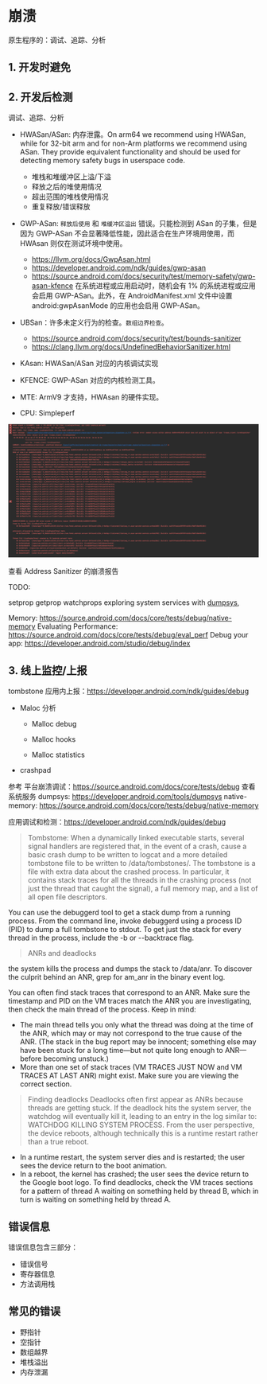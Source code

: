 # 崩溃

原生程序的：调试、追踪、分析

## 1. 开发时避免

## 2. 开发后检测

调试、追踪、分析

- HWASan/ASan: 内存泄露。On arm64 we recommend using HWASan, while for 32-bit arm and for non-Arm platforms we recommend using ASan. They provide equivalent functionality and should be used for detecting memory safety bugs in userspace code.
    - 堆栈和堆缓冲区上溢/下溢
    - 释放之后的堆使用情况
    - 超出范围的堆栈使用情况
    - 重复释放/错误释放
- GWP-ASan: `释放后使用` 和 `堆缓冲区溢出` 错误。只能检测到 ASan 的子集，但是因为 GWP-ASan 不会显著降低性能，因此适合在生产环境用使用，而 HWAsan 则仅在测试环境中使用。
    - https://llvm.org/docs/GwpAsan.html
    - https://developer.android.com/ndk/guides/gwp-asan
    - https://source.android.com/docs/security/test/memory-safety/gwp-asan-kfence 在系统进程或应用启动时，随机会有 1% 的系统进程或应用会启用 GWP-ASan。此外，在 AndroidManifest.xml 文件中设置 android:gwpAsanMode 的应用也会启用 GWP-ASan。

- UBSan：许多未定义行为的检查。`数组边界检查`。
    - https://source.android.com/docs/security/test/bounds-sanitizer
    - https://clang.llvm.org/docs/UndefinedBehaviorSanitizer.html


- KAsan: HWASan/ASan 对应的内核调试实现
- KFENCE: GWP-ASan 对应的内核检测工具。
- MTE: ArmV9 才支持，HWAsan 的硬件实现。
- CPU:  Simpleperf

![undefine behavior log demonstration](./README_img/undefined_behavior_log.png)

查看 Address Sanitizer 的崩溃报告



TODO:

setprop
getprop
watchprops
exploring system services with [dumpsys](https://developer.android.com/tools/dumpsys), 

Memory: https://source.android.com/docs/core/tests/debug/native-memory
Evaluating Performance: https://source.android.com/docs/core/tests/debug/eval_perf
Debug your app: https://developer.android.com/studio/debug/index

## 3. 线上监控/上报

tombstone 应用内上报：https://developer.android.com/ndk/guides/debug
- Maloc 分析
    - Malloc debug

    - Malloc hooks

    - Malloc statistics

- crashpad


参考
平台崩溃调试：https://source.android.com/docs/core/tests/debug
    查看系统服务 dumpsys: https://developer.android.com/tools/dumpsys
    native-memory: https://source.android.com/docs/core/tests/debug/native-memory

应用调试和检测：https://developer.android.com/ndk/guides/debug


> Tombstome: 
When a dynamically linked executable starts, several signal handlers are registered that, in the event of a crash, cause a basic crash dump to be written to logcat and a more detailed tombstone file to be written to /data/tombstones/. The tombstone is a file with extra data about the crashed process. In particular, it contains stack traces for all the threads in the crashing process (not just the thread that caught the signal), a full memory map, and a list of all open file descriptors.

You can use the debuggerd tool to get a stack dump from a running process. From the command line, invoke debuggerd using a process ID (PID) to dump a full tombstone to stdout. To get just the stack for every thread in the process, include the -b or --backtrace flag.

> ANRs and deadlocks

 the system kills the process and dumps the stack to /data/anr. To discover the culprit behind an ANR, grep for am_anr in the binary event log.

You can often find stack traces that correspond to an ANR. Make sure the timestamp and PID on the VM traces match the ANR you are investigating, then check the main thread of the process. Keep in mind:

- The main thread tells you only what the thread was doing at the time of the ANR, which may or may not correspond to the true cause of the ANR. (The stack in the bug report may be innocent; something else may have been stuck for a long time—but not quite long enough to ANR—before becoming unstuck.)
- More than one set of stack traces (VM TRACES JUST NOW and VM TRACES AT LAST ANR) might exist. Make sure you are viewing the correct section.


> Finding deadlocks
Deadlocks often first appear as ANRs because threads are getting stuck. If the deadlock hits the system server, the watchdog will eventually kill it, leading to an entry in the log similar to: WATCHDOG KILLING SYSTEM PROCESS. From the user perspective, the device reboots, although technically this is a runtime restart rather than a true reboot.

- In a runtime restart, the system server dies and is restarted; the user sees the device return to the boot animation.
- In a reboot, the kernel has crashed; the user sees the device return to the Google boot logo.
To find deadlocks, check the VM traces sections for a pattern of thread A waiting on something held by thread B, which in turn is waiting on something held by thread A.






## 错误信息

错误信息包含三部分：
- 错误信号
- 寄存器信息
- 方法调用栈

## 常见的错误

- 野指针
- 空指针
- 数组越界
- 堆栈溢出
- 内存泄漏
